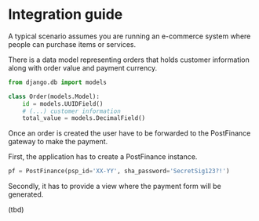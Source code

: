 # Integration guide

A typical scenario assumes you are running an e-commerce system where people can purchase items or services. 

There is a data model representing orders that holds customer information along with order value and payment currency.

```python
from django.db import models 

class Order(models.Model):
    id = models.UUIDField()
    # (...) customer information
    total_value = models.DecimalField()
```

Once an order is created the user have to be forwarded to the PostFinance gateway to make the payment.

First, the application has to create a PostFinance instance.
```python
pf = PostFinance(psp_id='XX-YY', sha_password='SecretSig123?!')
```

Secondly, it has to provide a view where the payment form will be generated. 

(tbd)